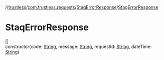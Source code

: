 //[trustless](../../../index.md)/[com.trustless.requests](../index.md)/[StaqErrorResponse](index.md)/[StaqErrorResponse](-staq-error-response.md)

# StaqErrorResponse

[]\
constructor(code: [String](https://kotlinlang.org/api/latest/jvm/stdlib/kotlin/-string/index.html), message: [String](https://kotlinlang.org/api/latest/jvm/stdlib/kotlin/-string/index.html), requestId: [String](https://kotlinlang.org/api/latest/jvm/stdlib/kotlin/-string/index.html), dateTime: [String](https://kotlinlang.org/api/latest/jvm/stdlib/kotlin/-string/index.html))
